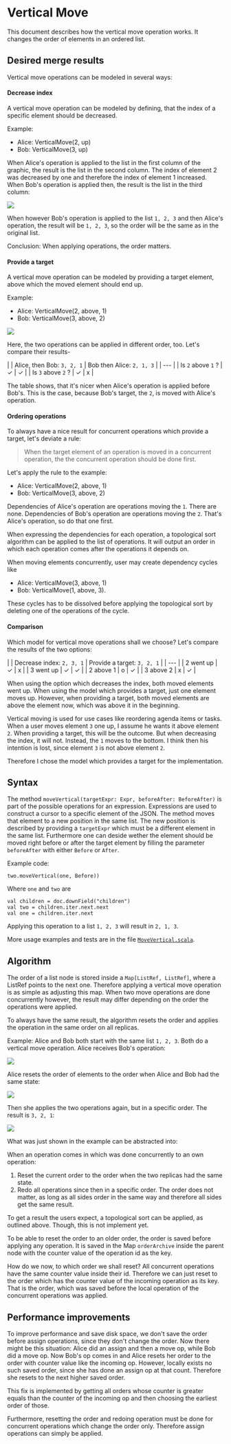 # Vertical Move
This document describes how the vertical move operation works.
It changes the order of elements in an ordered list.

## Desired merge results
Vertical move operations can be modeled in several ways:

#### Decrease index
A vertical move operation can be modeled by defining, that the index of a specific element should be decreased.

Example:
* Alice: VerticalMove(2, up)
* Bob: VerticalMove(3, up)

When Alice's operation is applied to the list in the first column of the graphic, the result is the list in the second column. The index of element 2 was decreased by one and therefore the index of element 1 increased. When Bob's operation is applied then, the result is the list in the third column:

![](img/decrease_index.png)

When however Bob's operation is applied to the list `1, 2, 3` and then Alice's operation, the result will be `1, 2, 3`, so the order will be the same as in the original list.

Conclusion: When applying operations, the order matters.

#### Provide a target
A vertical move operation can be modeled by providing a target element, above which the moved element should end up.

Example:
* Alice: VerticalMove(2, above, 1)
* Bob: VerticalMove(3, above, 2)

![](img/provide_target.png)

Here, the two operations can be applied in different order, too. Let's compare their results-

| | Alice, then Bob: `3, 2, 1` | Bob then Alice: `2, 1, 3` |
| --- |
| Is `2` above `1` ? | ✓ | ✓ |
| Is `3` above `2` ? | ✓ | x |

The table shows, that it's nicer when Alice's operation is applied before Bob's. This is the case, because Bob's target, the `2`, is moved with Alice's operation.

#### Ordering operations
To always have a nice result for concurrent operations which provide a target, let's deviate a rule:
> When the target element of an operation is moved in a concurrent operation, the the concurrent operation should be done first.

Let's apply the rule to the example:

* Alice: VerticalMove(2, above, 1)
* Bob: VerticalMove(3, above, 2)

Dependencies of Alice's operation are operations moving the `1`. There are none. Dependencies of Bob's operation are operations moving the `2`. That's Alice's operation, so do that one first.

When expressing the dependencies for each operation, a topological sort algorithm can be applied to the list of operations. It will output an order in which each operation comes after the operations it depends on.

When moving elements concurrently, user may create dependency cycles like
* Alice: VerticalMove(3, above, 1)
* Bob: VerticalMove(1, above, 3).

These cycles has to be dissolved before applying the topological sort by deleting one of the operations of the cycle.

#### Comparison
Which model for vertical move operations shall we choose? Let's compare the results of the two options:

| | Decrease index: `2, 3, 1` | Provide a target: `3, 2, 1` |
| --- |
| 2 went up | ✓ | x |
| 3 went up | ✓ | ✓ |
| 2 above 1 | o | ✓ |
| 3 above 2 | x | ✓ |

When using the option which decreases the index, both moved elements went up. When using the model which provides a target, just one element moves up. However, when providing a target, both moved elements are above the element now, which was above it in the beginning.

Vertical moving is used for use cases like reordering agenda items or tasks. When a user moves element `3` one up, I assume he wants it above element `2`.  When providing a target, this will be the outcome. But when decreasing the index, it will not. Instead, the `1` moves to the bottom. I think then his intention is lost, since element `3` is not above element `2`.

Therefore I chose the model which provides a target for the implementation.

## Syntax
The method `moveVertical(targetExpr: Expr, beforeAfter: BeforeAfter)` is part of the possible operations for an expression. Expressions are used to construct a cursor to a specific element of the JSON. The method moves that element to a new position in the same list. The new position is described by providing a `targetExpr` which must be a different element in the same list.
Furthermore one can deside wether the element should be moved right before or after the target element by filling the parameter `beforeAfter` with either `Before` or `After`.

Example code:

`two.moveVertical(one, Before))`

Where `one` and `two` are

````
val children = doc.downField("children")
val two = children.iter.next.next
val one = children.iter.next
````

Applying this operation to a list `1, 2, 3` will result in `2, 1, 3`.

More usage examples and tests are in the file [`MoveVertical.scala`](https://github.com/Tamriel/crjdt/blob/master/modules/circe/src/test/scala/eu/timepit/crjdt/circe/MoveVertical.scala).

## Algorithm
The order of a list node is stored inside a `Map[ListRef, ListRef]`, where a ListRef points to the next one. Therefore applying a vertical move operation is as simple as adjusting this map. When two move operations are done concurrently however, the result may differ depending on the order the operations were applied.

To always have the same result, the algorithm resets the order and applies the operation in the same order on all replicas.

Example: Alice and Bob both start with the same list `1, 2, 3`. Both do a vertical move operation. Alice receives Bob's operation:

![](img/vertical_move_1.png)

Alice resets the order of elements to the order when Alice and Bob had the same state:

![](img/vertical_move_2.png)

Then she applies the two operations again, but in a specific order. The result is `3, 2, 1`:

![](img/vertical_move_3.png)

What was just shown in the example can be abstracted into:

When an operation comes in which was done concurrently to an own operation:
1. Reset the current order to the order when the two replicas had the same state.
2. Redo all operations since then in a specific order. The order does not matter, as long as all sides order in the same way and therefore all sides get the same result.

To get a result the users expect, a topological sort can be applied, as outlined above. Though, this is not implement yet.

To be able to reset the order to an older order, the order is saved before applying any operation. It is saved in the Map `orderArchive` inside the parent node with the counter value of the operation id as the key.

How do we now, to which order we shall reset? All concurrent operations have the same counter value inside their id. Therefore we can just reset to the order which has the counter value of the incoming operation as its key. That is the order, which was saved before the local operation of the concurrent operations was applied.

## Performance improvements
To improve performance and save disk space, we don't save the
order before assign operations, since they don't change the order.
Now there might be this situation: Alice did an assign and then a
move op, while Bob did a move op. Now Bob's op comes in and
Alice resets her order to the order with counter value like the
incoming op. However, locally exists no such saved order, since
she has done an assign op at that count. Therefore she resets
to the next higher saved order.

This fix is implemented by getting all orders whose counter is
greater equals than the counter of the incoming op and then
choosing the earliest order of those.

Furthermore, resetting the order and redoing operation must be done for concurrent operations which change the order only. Therefore assign operations can simply be applied.
